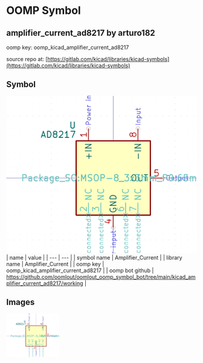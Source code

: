 # OOMP Symbol  
## amplifier_current_ad8217  by arturo182  
  
oomp key: oomp_kicad_amplifier_current_ad8217  
  
source repo at: [https://gitlab.com/kicad/libraries/kicad-symbols](https://gitlab.com/kicad/libraries/kicad-symbols)  
## Symbol  
  
[![working.png](working_600.png)](working.png)  
| name | value | 
| --- | --- | 
| symbol name | Amplifier_Current | 
| library name | Amplifier_Current | 
| oomp key | oomp_kicad_amplifier_current_ad8217 | 
| oomp bot github | https://github.com/oomlout/oomlout_oomp_symbol_bot/tree/main/kicad_amplifier_current_ad8217/working | 
## Images  
  
[![working.png](working_140.png)](working.png)  
